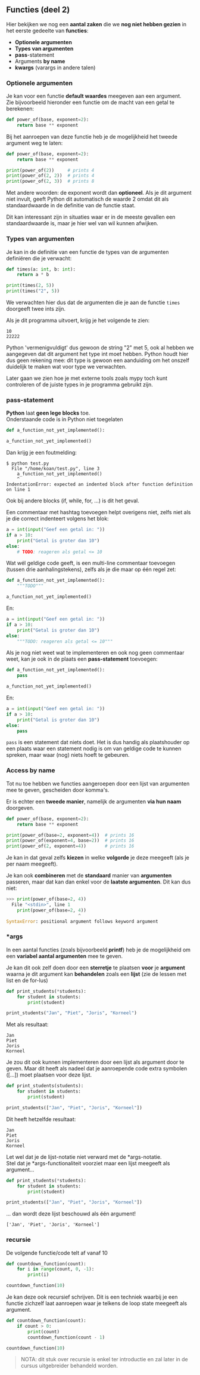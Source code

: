 ## Functies (deel 2)

Hier bekijken we nog een **aantal zaken** die we **nog niet hebben gezien** in het eerste gedeelte van **functies**:

* **Optionele argumenten**
* **Types van argumenten**
* **pass**-statement
* Arguments **by name**
* **kwargs** (varargs in andere talen)

### Optionele argumenten

Je kan voor een functie **default waardes** meegeven aan een argument.  
Zie bijvoorbeeld hieronder een functie om de macht van een getal te berekenen:

~~~python
def power_of(base, exponent=2):
    return base ** exponent
~~~

Bij het aanroepen van deze functie heb je de mogelijkheid het tweede argument weg te laten:

~~~python
def power_of(base, exponent=2):
    return base ** exponent

print(power_of(2))     # prints 4
print(power_of(2, 2))  # prints 4
print(power_of(2, 3))  # prints 8
~~~

Met andere woorden: de exponent wordt dan **optioneel**. Als je dit argument niet invult, geeft Python dit automatisch de waarde 2 omdat dit als standaardwaarde in de definitie van de functie staat.

Dit kan interessant zijn in situaties waar er in de meeste gevallen een standaardwaarde is, maar je hier wel van wil kunnen afwijken.

### Types van argumenten

Je kan in de definitie van een functie de types van de argumenten definiëren die je verwacht:

~~~python
def times(a: int, b: int):
    return a * b

print(times(2, 5))
print(times("2", 5))
~~~

We verwachten hier dus dat de argumenten die je aan de functie `times` doorgeeft twee ints zijn.

Als je dit programma uitvoert, krijg je het volgende te zien:

~~~
10
22222
~~~

Python 'vermenigvuldigt' dus gewoon de string "2" met 5, ook al hebben we aangegeven dat dit argument het type int moet hebben. Python houdt hier dus geen rekening mee: dit type is gewoon een aanduiding om het onszelf duidelijk te maken wat voor type we verwachten.

Later gaan we zien hoe je met externe tools zoals mypy toch kunt controleren of de juiste types in je programma gebruikt zijn.

### pass-statement

**Python** laat **geen lege blocks** toe.  
Onderstaande code is in Python niet toegelaten

~~~python
def a_function_not_yet_implemented():

a_function_not_yet_implemented()
~~~

Dan krijg je een foutmelding:

```
$ python test.py
  File "/home/koan/test.py", line 3
    a_function_not_yet_implemented()
    ^
IndentationError: expected an indented block after function definition on line 1
```

Ook bij andere blocks (if, while, for, ...) is dit het geval.

Een commentaar met hashtag toevoegen helpt overigens niet, zelfs niet als je die correct indenteert volgens het blok:

~~~python
a = int(input("Geef een getal in: "))
if a > 10:
    print("Getal is groter dan 10")
else:
    # TODO: reageren als getal <= 10
~~~

Wat wél geldige code geeft, is een multi-line commentaar toevoegen (tussen drie aanhalingstekens), zelfs als je die maar op één regel zet:

~~~python
def a_function_not_yet_implemented():
    """TODO"""

a_function_not_yet_implemented()
~~~

En:

~~~python
a = int(input("Geef een getal in: "))
if a > 10:
    print("Getal is groter dan 10")
else:
    """TODO: reageren als getal <= 10"""
~~~

Als je nog niet weet wat te implementeren en ook nog geen commentaar weet, kan je ook in de plaats een **pass-statement** toevoegen:

~~~python
def a_function_not_yet_implemented():
    pass

a_function_not_yet_implemented()
~~~

En:

~~~python
a = int(input("Geef een getal in: "))
if a > 10:
    print("Getal is groter dan 10")
else:
    pass
~~~

`pass` is een statement dat niets doet. Het is dus handig als plaatshouder op een plaats waar een statement nodig is om van geldige code te kunnen spreken, maar waar (nog) niets hoeft te gebeuren.

### Access by name

Tot nu toe hebben we functies aangeroepen door een lijst van argumenten mee te geven, gescheiden door komma's.

Er is echter een **tweede manier**, namelijk de argumenten **via hun naam** doorgeven.

~~~python
def power_of(base, exponent=2):
    return base ** exponent

print(power_of(base=2, exponent=4))  # prints 16
print(power_of(exponent=4, base=2))  # prints 16
print(power_of(2, exponent=4))       # prints 16
~~~

Je kan in dat geval zelfs **kiezen** in welke **volgorde** je deze meegeeft (als je per naam meegeeft).  

Je kan ook **combineren** met de **standaard** manier van **argumenten** passeren, maar dat kan dan enkel voor de **laatste argumenten**. Dit kan dus niet:

```python
>>> print(power_of(base=2, 4))
  File "<stdin>", line 1
    print(power_of(base=2, 4))
                           ^
SyntaxError: positional argument follows keyword argument
```

### \*args

In een aantal functies (zoals bijvoorbeeld **printf**) heb je de mogelijkheid om een **variabel aantal argumenten** mee te geven.  

Je kan dit ook zelf doen door een **sterretje** te plaatsen **voor** je **argument** waarna je dit argument kan **behandelen** zoals een **lijst** (zie de lessen met list en de for-lus)

~~~python
def print_students(*students):
    for student in students:
        print(student)

print_students("Jan", "Piet", "Joris", "Korneel")
~~~

Met als resultaat:

~~~
Jan
Piet
Joris
Korneel
~~~

Je zou dit ook kunnen implementeren door een lijst als argument door te geven. Maar dit heeft als nadeel dat je aanroepende code extra symbolen ([...]) moet plaatsen voor deze lijst.

~~~python
def print_students(students):
    for student in students:
        print(student)

print_students(["Jan", "Piet", "Joris", "Korneel"])
~~~

Dit heeft hetzelfde resultaat:

~~~
Jan
Piet
Joris
Korneel
~~~

Let wel dat je de lijst-notatie niet verward met de \*args-notatie.  
Stel dat je \*args-functionaliteit voorziet maar een lijst meegeeft als argument...

~~~python
def print_students(*students):
    for student in students:
        print(student)

print_students(["Jan", "Piet", "Joris", "Korneel"])
~~~

... dan wordt deze lijst beschouwd als één argument!

~~~
['Jan', 'Piet', 'Joris', 'Korneel']
~~~


### recursie

De volgende functie/code telt af vanaf 10

~~~python
def countdown_function(count):
    for i in range(count, 0, -1):
        print(i)

countdown_function(10)
~~~

Je kan deze ook recursief schrijven.
Dit is een techniek waarbij je een functie zichzelf laat aanroepen waar je telkens de loop state meegeeft als argument.

~~~python
def countdown_function(count):
    if count > 0:
        print(count)
        countdown_function(count - 1)

countdown_function(10)
~~~

> NOTA: dit stuk over recursie is enkel ter introductie en zal later in de cursus uitgebreider behandeld worden.
